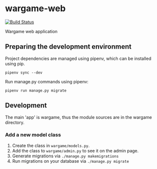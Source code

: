 # wargame-web

[![Build Status](https://travis-ci.org/kszk-securiteam/wargame-web.svg?branch=master)](https://travis-ci.org/kszk-securiteam/wargame-web)

Wargame web application

## Preparing the development environment

Project dependencies are managed using pipenv, which can be installed using pip.

```pipenv sync --dev```


Run manage.py commands using pipenv:

```pipenv run manage.py migrate```

## Development
The main 'app' is wargame, thus the module sources are in the wargame directory.

### Add a new model class

1. Create the class in `wargame/models.py`.
2. Add the class to `wargame/admin.py` to see it on the admin page.
3. Generate migrations via `./manage.py makemigrations`
4. Run migrations on your database via `./manage.py migrate`
